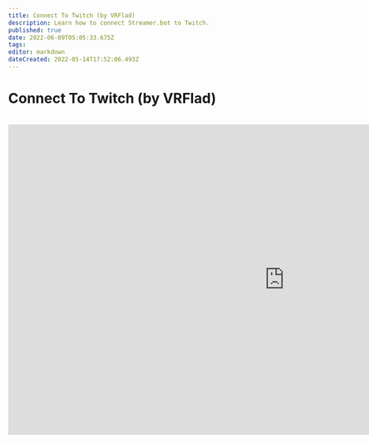 ```yaml
---
title: Connect To Twitch (by VRFlad)
description: Learn how to connect Streamer.bot to Twitch.
published: true
date: 2022-06-09T05:05:33.675Z
tags: 
editor: markdown
dateCreated: 2022-05-14T17:52:06.493Z
---
```


# Connect To Twitch (by VRFlad)
<br>
<iframe width="1120" height="630" src="https://www.youtube.com/embed/7MkzsxgfVgg" title="YouTube video player" frameborder="0" allow="accelerometer; autoplay; clipboard-write; encrypted-media; gyroscope; picture-in-picture" allowfullscreen></iframe>